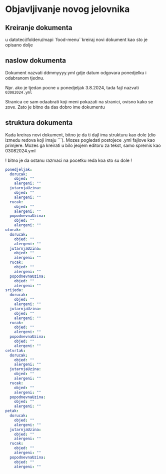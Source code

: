 # Objavljivanje novog jelovnika

## Kreiranje dokumenta
u datoteci/folderu/mapi `food-menu``kreiraj novi dokument kao sto je opisano dolje

## naslow dokumenta
Dokument nazvati ddmmyyyy.yml gdje datum odgovara ponedjelku i odabranom tjednu.

Npr. ako je tjedan pocne u ponedjeljak 3.8.2024, tada fajl nazvati `03082024.yml`

Stranica ce sam odaabrati koji meni pokazati na stranici, ovisno kako se zove. Zato je bitno da das dobro ime dokumentu

## struktura dokumenta

Kada kreiras novi dokument, bitno je da ti dajl ima strukturu kao dole (dio izmedu redova koji imaju ```). Mozes pogledati postojece .yml fajlove kao primjere.
Mozes ga kreirati u bilo jeojem editoru za tekst, samo spremis kao 03082024.yml

! bitno je da ostanu razmaci na pocetku reda koa sto su dole !

```yaml
ponedjeljak:
  dorucak:
    objed: ""
    alergeni: ""
  jutarnjaUzina:
    objed: ""
    alergeni: ""
  rucak: 
    objed: ""
    alergeni: ""
  popodnevnaUzina: 
    objed: ""
    alergeni: ""
utorak:
  dorucak:
    objed: ""
    alergeni: ""
  jutarnjaUzina:
    objed: ""
    alergeni: ""
  rucak: 
    objed: ""
    alergeni: ""
  popodnevnaUzina: 
    objed: ""
    alergeni: ""
srijeda:
  dorucak:
    objed: ""
    alergeni: ""
  jutarnjaUzina:
    objed: ""
    alergeni: ""
  rucak: 
    objed: ""
    alergeni: ""
  popodnevnaUzina: 
    objed: ""
    alergeni: ""
cetvrtak:
  dorucak:
    objed: ""
    alergeni: ""
  jutarnjaUzina:
    objed: ""
    alergeni: ""
  rucak: 
    objed: ""
    alergeni: ""
  popodnevnaUzina: 
    objed: ""
    alergeni: ""
petak:
  dorucak:
    objed: ""
    alergeni: ""
  jutarnjaUzina:
    objed: ""
    alergeni: ""
  rucak: 
    objed: ""
    alergeni: ""
  popodnevnaUzina: 
    objed: ""
    alergeni: ""
```